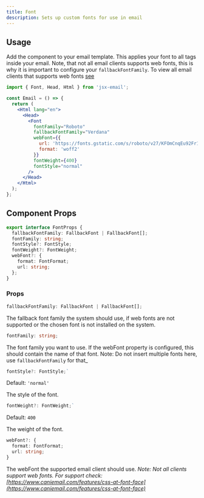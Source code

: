 ```yaml
---
title: Font
description: Sets up custom fonts for use in email
---
```


<!--@include: @/include/header.md-->

<!--@include: @/include/install.md-->

## Usage

Add the component to your email template. This applies your font to all tags inside your email.
Note, that not all email clients supports web fonts, this is why it is important to configure your `fallbackFontFamily`.
To view all email clients that supports web fonts [see](https://www.caniemail.com/features/css-at-font-face/)

```jsx
import { Font, Head, Html } from 'jsx-email';

const Email = () => {
  return (
    <Html lang="en">
      <Head>
        <Font
          fontFamily="Roboto"
          fallbackFontFamily="Verdana"
          webFont={{
            url: 'https://fonts.gstatic.com/s/roboto/v27/KFOmCnqEu92Fr1Mu4mxKKTU1Kg.woff2',
            format: 'woff2'
          }}
          fontWeight={400}
          fontStyle="normal"
        />
      </Head>
    </Html>
  );
};
```

## Component Props

```ts
export interface FontProps {
  fallbackFontFamily: FallbackFont | FallbackFont[];
  fontFamily: string;
  fontStyle?: FontStyle;
  fontWeight?: FontWeight;
  webFont?: {
    format: FontFormat;
    url: string;
  };
}
```

### Props

```ts
fallbackFontFamily: FallbackFont | FallbackFont[];
```

The fallback font family the system should use, if web fonts are not supported or the chosen font is not installed on the system.

```ts
fontFamily: string;
```

The font family you want to use. If the webFont property is configured, this should contain the name of that font. Note: Do not insert multiple fonts here, use `fallbackFontFamily` for that\_

```ts
fontStyle?: FontStyle;`
```

Default: `'normal'`<br/>

The style of the font.

```ts
fontWeight?: FontWeight;`
```

Default: `400`<br/>

The weight of the font.

```ts
webFont?: {
  format: FontFormat;
  url: string;
}
```

The webFont the supported email client should use. _Note: Not all clients support web fonts. For support check: [https://www.caniemail.com/features/css-at-font-face](https://www.caniemail.com/features/css-at-font-face)_

